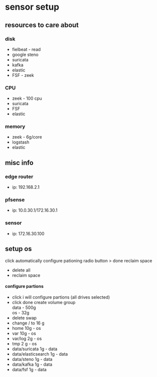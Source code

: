 # sensor setup

## resources to care about
### disk
- fielbeat - read
- google steno
- suricata
- kafka
- elastic
- FSF - zeek

### CPU
- zeek - 100 cpu
- suricata
- FSF
- elastic

### memory
- zeek - 6g/core
- logstash
- elastic

## misc info
### edge router
- ip: 192.168.2.1

### pfsense
 - ip: 10.0.30.1/172.16.30.1

### sensor
 - ip: 172.16.30.100


## setup os
click automatically configure pationing radio button > done
reclaim space
  - delete all
  - reclaim space
#### configure partions
  - click i will configure partions (all drives selected)
  - click done
  create volume group  
  data - 500g  
  os - 32g  
  - delete swap
  - change / to 16 g
  - home 10g - os
  - var 10g - os
  - var/log 2g - os
  - tmp 2 g - os
  - data/suricata 1g - data
  - data/elasticsearch 1g - data
  - data/steno 1g - data
  - data/kafka 1g - data
  - data/fsf 1g - data
